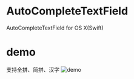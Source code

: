 # AutoCompleteTextField
AutoCompleteTextField for OS X(Swift)

# demo
支持全拼、简拼、汉字
![demo](http://7xpbra.com1.z0.glb.clouddn.com/AutoCompleteTextfield.jpg)

